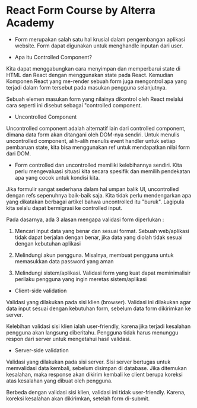 # React Form Course by Alterra Academy

- Form merupakan salah satu hal krusial dalam pengembangan aplikasi website. Form dapat digunakan untuk menghandle inputan dari user.

-  Apa itu Controlled Component?

Kita dapat menggabungkan cara menyimpan dan memperbarui
state di HTML dan React dengan menggunakan state pada React.
Kemudian Komponen React yang me-render sebuah form juga
mengontrol apa yang terjadi dalam form tersebut pada masukan
pengguna selanjutnya.

Sebuah elemen masukan form yang nilainya dikontrol oleh React
melalui cara seperti ini disebut sebagai "controlled component.

- Uncontrolled Component

Uncontrolled component adalah alternatif lain dari controlled
component, dimana data form akan ditangani oleh DOM-nya
sendiri. Untuk menulis uncontrolled component, alih-alih menulis
event handler untuk setiap pembaruan state, kita bisa
menggunakan ref untuk mendapatkan nilai form dari DOM.

- Form controlled dan uncontrolled memiliki kelebihannya sendiri. Kita perlu mengevaluasi situasi kita secara spesifik dan memilih pendekatan apa yang cocok untuk kondisi kita.

Jika formulir sangat sederhana dalam hal umpan balik UI,
uncontrolled dengan refs sepenuhnya baik-baik saja. Kita tidak
perlu mendengarkan apa yang dikatakan berbagai artikel bahwa
uncontrolled itu "buruk". Lagipula kita selalu dapat bermigrasi ke
controlled input.

Pada dasarnya, ada 3 alasan mengapa validasi form diperlukan :

1. Mencari input data yang benar dan sesuai format. Sebuah
web/aplikasi tidak dapat berjalan dengan benar, jika data yang
diolah tidak sesuai dengan kebutuhan aplikasi

2. Melindungi akun pengguna. Misalnya, membuat pengguna
untuk memasukkan data password yang aman

3. Melindungi sistem/aplikasi. Validasi form yang kuat dapat
meminimalisir perilaku pengguna yang ingin meretas
sistem/aplikasi

- Client-side validation

Validasi yang dilakukan pada sisi klien (browser). Validasi ini
dilakukan agar data input sesuai dengan kebutuhan form, sebelum
data form dikirimkan ke server.

Kelebihan validasi sisi klien ialah user-friendly, karena jika terjadi
kesalahan pengguna akan langsung diberitahu. Pengguna tidak
harus menunggu respon dari server untuk mengetahui hasil
validasi.

- Server-side validation

Validasi yang dilakukan pada sisi server. Sisi server bertugas untuk
memvalidasi data kembali, sebelum disimpan di database. Jika
ditemukan kesalahan, maka response akan dikirim kembali ke
client berupa koreksi atas kesalahan yang dibuat oleh pengguna.

Berbeda dengan validasi sisi klien, validasi ini tidak user-friendly.
Karena, koreksi kesalahan akan dikirimkan, setelah form di-submit.
